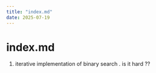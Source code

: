```yaml
---
title: "index.md"
date: 2025-07-19
---
```


# index.md

1. iterative implementation of binary search . is it hard ??
